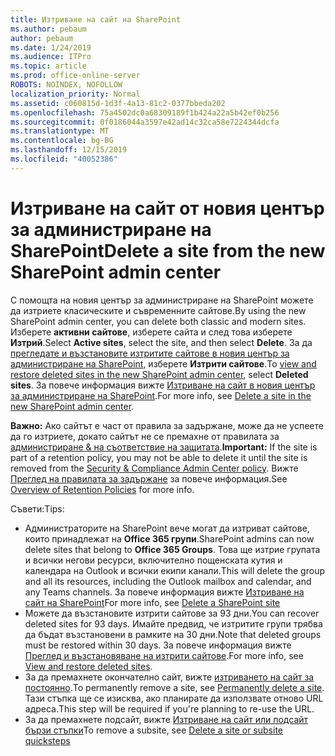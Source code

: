 ```yaml
---
title: Изтриване на сайт на SharePoint
ms.author: pebaum
author: pebaum
ms.date: 1/24/2019
ms.audience: ITPro
ms.topic: article
ms.prod: office-online-server
ROBOTS: NOINDEX, NOFOLLOW
localization_priority: Normal
ms.assetid: c060815d-1d3f-4a13-81c2-0377bbeda202
ms.openlocfilehash: 75a4502dc0a68309189f1b424a22a5b42ef0b256
ms.sourcegitcommit: 0f0186044a3597e42ad14c32ca58e7224344dcfa
ms.translationtype: MT
ms.contentlocale: bg-BG
ms.lasthandoff: 12/15/2019
ms.locfileid: "40052386"
---
```

# <a name="delete-a-site-from-the-new-sharepoint-admin-center"></a><span data-ttu-id="e4d54-102">Изтриване на сайт от новия център за администриране на SharePoint</span><span class="sxs-lookup"><span data-stu-id="e4d54-102">Delete a site from the new SharePoint admin center</span></span>

<span data-ttu-id="e4d54-103">С помощта на новия център за администриране на SharePoint можете да изтриете класическите и съвременните сайтове.</span><span class="sxs-lookup"><span data-stu-id="e4d54-103">By using the new SharePoint admin center, you can delete both classic and modern sites.</span></span> <span data-ttu-id="e4d54-104">Изберете **активни сайтове**, изберете сайта и след това изберете **Изтрий**.</span><span class="sxs-lookup"><span data-stu-id="e4d54-104">Select **Active sites**, select the site, and then select **Delete**.</span></span> <span data-ttu-id="e4d54-105">За да [прегледате и възстановите изтритите сайтове в новия център за администриране на SharePoint](https://docs.microsoft.com/sharepoint/view-and-restore-deleted-sites-in-new-admin-center), изберете **Изтрити сайтове**.</span><span class="sxs-lookup"><span data-stu-id="e4d54-105">To [view and restore deleted sites in the new SharePoint admin center](https://docs.microsoft.com/sharepoint/view-and-restore-deleted-sites-in-new-admin-center), select **Deleted sites**.</span></span> <span data-ttu-id="e4d54-106">За повече информация вижте [Изтриване на сайт в новия център за администриране на SharePoint](https://docs.microsoft.com/sharepoint/delete-site-collection#delete-a-site-in-the-new-sharepoint-admin-center).</span><span class="sxs-lookup"><span data-stu-id="e4d54-106">For more info, see [Delete a site in the new SharePoint admin center](https://docs.microsoft.com/sharepoint/delete-site-collection#delete-a-site-in-the-new-sharepoint-admin-center).</span></span>

<span data-ttu-id="e4d54-107">**Важно:** Ако сайтът е част от правила за задържане, може да не успеете да го изтриете, докато сайтът не се премахне от правилата за [администриране &amp; на съответствие на защитата](https://protection.office.com/?rfr=AdminCenter#/homepage).</span><span class="sxs-lookup"><span data-stu-id="e4d54-107">**Important:** If the site is part of a retention policy, you may not be able to delete it until the site is removed from the [Security &amp; Compliance Admin Center policy](https://protection.office.com/?rfr=AdminCenter#/homepage).</span></span> <span data-ttu-id="e4d54-108">Вижте [Преглед на правилата за задържане](https://docs.microsoft.com/office365/securitycompliance/retention-policies#content-in-onedrive-accounts-and-sharepoint-sites) за повече информация.</span><span class="sxs-lookup"><span data-stu-id="e4d54-108">See [Overview of Retention Policies](https://docs.microsoft.com/office365/securitycompliance/retention-policies#content-in-onedrive-accounts-and-sharepoint-sites) for more info.</span></span> 

<span data-ttu-id="e4d54-109">Съвети:</span><span class="sxs-lookup"><span data-stu-id="e4d54-109">Tips:</span></span>
- <span data-ttu-id="e4d54-110">Администраторите на SharePoint вече могат да изтриват сайтове, които принадлежат на **Office 365 групи**.</span><span class="sxs-lookup"><span data-stu-id="e4d54-110">SharePoint admins can now delete sites that belong to **Office 365 Groups**.</span></span> <span data-ttu-id="e4d54-111">Това ще изтрие групата и всички негови ресурси, включително пощенската кутия и календара на Outlook и всички екипи канали.</span><span class="sxs-lookup"><span data-stu-id="e4d54-111">This will delete the group and all its resources, including the Outlook mailbox and calendar, and any Teams channels.</span></span> <span data-ttu-id="e4d54-112">За повече информация вижте [Изтриване на сайт на SharePoint](https://docs.microsoft.com/sharepoint/manage-sites-in-new-admin-center#delete-a-site)</span><span class="sxs-lookup"><span data-stu-id="e4d54-112">For more info, see [Delete a SharePoint site](https://docs.microsoft.com/sharepoint/manage-sites-in-new-admin-center#delete-a-site)</span></span>
- <span data-ttu-id="e4d54-113">Можете да възстановите изтрити сайтове за 93 дни.</span><span class="sxs-lookup"><span data-stu-id="e4d54-113">You can recover deleted sites for 93 days.</span></span> <span data-ttu-id="e4d54-114">Имайте предвид, че изтритите групи трябва да бъдат възстановени в рамките на 30 дни.</span><span class="sxs-lookup"><span data-stu-id="e4d54-114">Note that deleted groups must be restored within 30 days.</span></span> <span data-ttu-id="e4d54-115">За повече информация вижте [Преглед и възстановяване на изтрити сайтове](https://docs.microsoft.com/sharepoint/view-and-restore-deleted-sites-in-new-admin-center).</span><span class="sxs-lookup"><span data-stu-id="e4d54-115">For more info, see [View and restore deleted sites](https://docs.microsoft.com/sharepoint/view-and-restore-deleted-sites-in-new-admin-center).</span></span>
- <span data-ttu-id="e4d54-116">За да премахнете окончателно сайт, вижте [изтриването на сайт за постоянно](https://docs.microsoft.com/sharepoint/delete-site-collection#permanently-delete-a-site).</span><span class="sxs-lookup"><span data-stu-id="e4d54-116">To permanently remove a site, see [Permanently delete a site](https://docs.microsoft.com/sharepoint/delete-site-collection#permanently-delete-a-site).</span></span> <span data-ttu-id="e4d54-117">Тази стъпка ще се изисква, ако планирате да използвате отново URL адреса.</span><span class="sxs-lookup"><span data-stu-id="e4d54-117">This step will be required if you're planning to re-use the URL.</span></span> 
- <span data-ttu-id="e4d54-118">За да премахнете подсайт, вижте [Изтриване на сайт или подсайт бързи стъпки](https://support.office.com/article/Delete-a-SharePoint-site-or-subsite-bc37b743-0cef-475e-9a8c-8fc4d40179fb#__bkmkshortcut)</span><span class="sxs-lookup"><span data-stu-id="e4d54-118">To remove a subsite, see [Delete a site or subsite quicksteps](https://support.office.com/article/Delete-a-SharePoint-site-or-subsite-bc37b743-0cef-475e-9a8c-8fc4d40179fb#__bkmkshortcut)</span></span>
